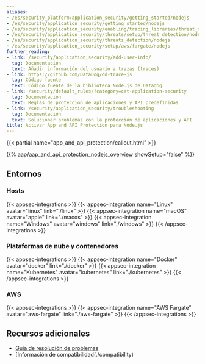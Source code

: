 ```yaml
---
aliases:
- /es/security_platform/application_security/getting_started/nodejs
- /es/security/application_security/getting_started/nodejs
- /es/security/application_security/enabling/tracing_libraries/threat_detection/nodejs/
- /es/security/application_security/threats/setup/threat_detection/nodejs
- /es/security/application_security/threats_detection/nodejs
- /es/security/application_security/setup/aws/fargate/nodejs
further_reading:
- link: /security/application_security/add-user-info/
  tag: Documentación
  text: Añadir información del usuario a trazas (traces)
- link: https://github.com/DataDog/dd-trace-js
  tag: Código fuente
  text: Código fuente de la biblioteca Node.js de Datadog
- link: /security/default_rules/?category=cat-application-security
  tag: Documentación
  text: Reglas de protección de aplicaciones y API predefinidas
- link: /security/application_security/troubleshooting
  tag: Documentación
  text: Solucionar problemas con la protección de aplicaciones y API
title: Activar App and API Protection para Node.js
---
```

{{< partial name="app_and_api_protection/callout.html" >}}

{{% aap/aap_and_api_protection_nodejs_overview showSetup="false" %}}

## Entornos

### Hosts
{{< appsec-integrations >}}
{{< appsec-integration name="Linux" avatar="linux" link="./linux" >}}
{{< appsec-integration name="macOS" avatar="apple" link="./macos" >}}
{{< appsec-integration name="Windows" avatar="windows" link="./windows" >}}
{{< /appsec-integrations >}}

### Plataformas de nube y contenedores
{{< appsec-integrations >}}
{{< appsec-integration name="Docker" avatar="docker" link="./docker" >}}
{{< appsec-integration name="Kubernetes" avatar="kubernetes" link="./kubernetes" >}}
{{< /appsec-integrations >}}

### AWS
{{< appsec-integrations >}}
{{< appsec-integration name="AWS Fargate" avatar="aws-fargate" link="./aws-fargate" >}}
{{< /appsec-integrations >}}

## Recursos adicionales

- [Guía de resolución de problemas](./troubleshooting)
- [Información de compatibilidad(./compatibility)